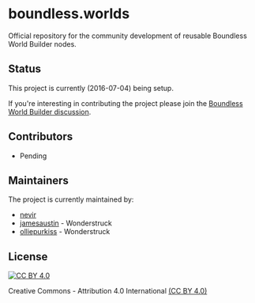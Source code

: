 # boundless.worlds

Official repository for the community development of reusable Boundless World Builder nodes.

## Status

This project is currently (2016-07-04) being setup.

If you're interesting in contributing the project please join the [Boundless World Builder discussion](https://forum.playboundless.com/c/modding).

## Contributors

* Pending

## Maintainers

The project is currently maintained by:

* [nevir](https://github.com/nevir)
* [jamesaustin](https://github.com/jamesaustin) - Wonderstruck
* [olliepurkiss](https://github.com/olliepurkiss) - Wonderstruck

## License

[![CC BY 4.0](http://mirrors.creativecommons.org/presskit/buttons/88x31/svg/by.svg)](CC-BY-License)

Creative Commons - Attribution 4.0 International [(CC BY 4.0)](CC-BY-License)

[CC-BY-License]: http://creativecommons.org/licenses/by/4.0/
